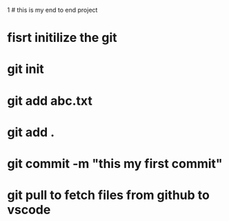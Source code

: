 1 # this is my end to end project

# fisrt initilize the git 
# git init
# git add abc.txt
# git add .
# git commit -m "this my first commit"
# git pull to fetch files from github to vscode